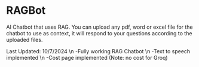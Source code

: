 # RAGBot
AI Chatbot that uses RAG.
You can upload any pdf, word or excel file for the chatbot to use as context, it will respond to your questions according to the uploaded files.

Last Updated: 10/7/2024 \n
-Fully working RAG Chatbot \n
-Text to speech implemented \n 
-Cost page implemented (Note: no cost for Groq)
